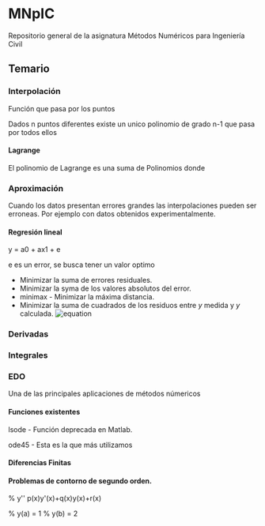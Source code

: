 # MNpIC
Repositorio general de la asignatura Métodos Numéricos para Ingeniería Civil

## Temario

### Interpolación

Función que pasa por los puntos

Dados n puntos diferentes existe un unico polinomio de grado n-1 que pasa por todos ellos

#### Lagrange

El polinomio de Lagrange es una suma de Polinomios donde 

### Aproximación

Cuando los datos presentan errores grandes las interpolaciones pueden ser erroneas. Por ejemplo con datos obtenidos experimentalmente.

#### Regresión lineal

y = a0 + ax1 + e

e es un error, se busca tener un valor optimo

* Minimizar la suma de errores residuales.
* Minimizar la syma de los valores absolutos del error.
* minimax - Minimizar la máxima distancia. 
* Minimizar la suma de cuadrados de los residuos entre _y_ medida y _y_ calculada.
![equation](https://latex.codecogs.com/svg.image?S_{r}=&space;\sum&space;\varepsilon_{i}^{2}&space;=&space;\sum&space;{(y_{i}-a_{0}-a_{1}x_{i})}^{2})

### Derivadas

### Integrales

### EDO

Una de las principales aplicaciones de métodos númericos

#### Funciones existentes

lsode - Función deprecada en Matlab.

ode45 - Esta es la que más utilizamos

#### Diferencias Finitas

#### Problemas de contorno de segundo orden.

  % y'' p(x)y'(x)+q(x)y(x)+r(x)
  
  % y(a) = 1
  % y(b) = 2